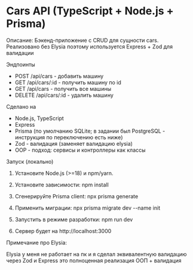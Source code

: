 # Cars API (TypeScript + Node.js + Prisma)

Описание: Бэкенд-приложение с CRUD для сущности cars.  
Реализовано без Elysia поэтому используется Express + Zod для валидации

Эндпоинты
- POST /api/cars - добавить машину
- GET /api/cars/:id - получить машину по id
- GET /api/cars - получить все машины
- DELETE /api/cars/:id - удалить машину

Сделано на
- Node.js, TypeScript
- Express
- Prisma (по умолчанию SQLite; в задании был PostgreSQL - инструкция по переключению есть ниже)
- Zod - валидация (заменяет валидацию elysia)
- OOP - подход: сервисы и контроллеры как классы

Запуск (локально)
1. Установите Node.js (>=18) и npm/yarn.
2. Установите зависимости:
      npm install
   
3. Сгенерируйте Prisma client:
      npx prisma generate
   
4. Применить миграции:
      npx prisma migrate dev --name init
   
5. Запустить в режиме разработки:
      npm run dev
   
6. Сервер будет на http://localhost:3000


Примечание про Elysia:

Elysia у меня не работает на пк и я сделал эквивалентную валидацию через Zod и Express это полноценная реализация ООП + валидация
